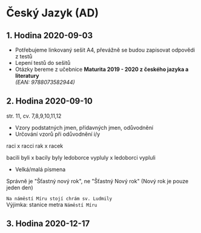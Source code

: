 # Český Jazyk (AD)

## 1. Hodina 2020-09-03

- Potřebujeme linkovaný sešit A4, převážně se budou zapisovat odpovědi z testů
- Lepení testů do sešitů
- Otázky bereme z učebnice **Maturita 2019 - 2020 z českého jazyka a literatury**  
*(EAN: 9788073582944)*

## 2. Hodina 2020-09-10

str. 11, cv. 7,8,9,10,11,12

- Vzory podstatných jmen, přídavných jmen, odůvodnění
- Určování vzorů při odůvodnění i/y

raci	x	racci
rak		x	racek

bacili byli			x	bacily byly
ledoborce vypluly	x	ledoborci vypluli

- Velká/malá písmena

Správně je "Šťastný nový rok", ne "Šťastný Nový rok" (Nový rok je pouze jeden den)

`Na náměstí Míru stojí chrám sv. Ludmily`  
Výjimka: stanice metra `Náměstí Míru`

## 3. Hodina 2020-12-17

